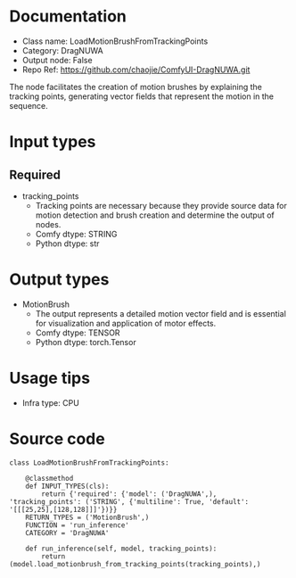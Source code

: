 # Documentation
- Class name: LoadMotionBrushFromTrackingPoints
- Category: DragNUWA
- Output node: False
- Repo Ref: https://github.com/chaojie/ComfyUI-DragNUWA.git

The node facilitates the creation of motion brushes by explaining the tracking points, generating vector fields that represent the motion in the sequence.

# Input types
## Required
- tracking_points
    - Tracking points are necessary because they provide source data for motion detection and brush creation and determine the output of nodes.
    - Comfy dtype: STRING
    - Python dtype: str

# Output types
- MotionBrush
    - The output represents a detailed motion vector field and is essential for visualization and application of motor effects.
    - Comfy dtype: TENSOR
    - Python dtype: torch.Tensor

# Usage tips
- Infra type: CPU

# Source code
```
class LoadMotionBrushFromTrackingPoints:

    @classmethod
    def INPUT_TYPES(cls):
        return {'required': {'model': ('DragNUWA',), 'tracking_points': ('STRING', {'multiline': True, 'default': '[[[25,25],[128,128]]]'})}}
    RETURN_TYPES = ('MotionBrush',)
    FUNCTION = 'run_inference'
    CATEGORY = 'DragNUWA'

    def run_inference(self, model, tracking_points):
        return (model.load_motionbrush_from_tracking_points(tracking_points),)
```